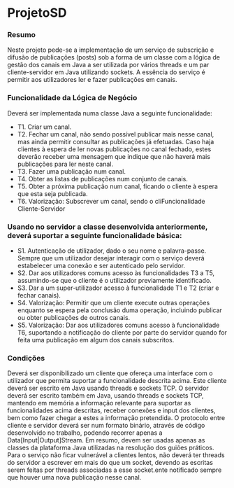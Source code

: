 # ProjetoSD

### Resumo
Neste projeto pede-se a implementação de um serviço de subscrição e difusão de publicações (posts)
sob a forma de um classe com a lógica de gestão dos canais em Java a ser utilizada por vários threads e
um par cliente-servidor em Java utilizando sockets.
A essência do serviço é permitir aos utilizadores ler e fazer publicações em canais.

### Funcionalidade da Lógica de Negócio
Deverá ser implementada numa classe Java a seguinte funcionalidade:
* T1. Criar um canal.
* T2. Fechar um canal, não sendo possível publicar mais nesse canal, mas ainda permitir consultar as
publicações já efetuadas. Caso haja clientes à espera de ler novas publicações no canal fechado,
estes deverão receber uma mensagem que indique que não haverá mais publicações para ler neste
canal.
* T3. Fazer uma publicação num canal.
* T4. Obter as listas de publicações num conjunto de canais.
* T5. Obter a próxima publicação num canal, ficando o cliente à espera que esta seja publicada.
* T6. Valorização: Subscrever um canal, sendo o cliFuncionalidade Cliente-Servidor

### Usando no servidor a classe desenvolvida anteriormente, deverá suportar a seguinte funcionalidade básica:
* S1. Autenticação de utilizador, dado o seu nome e palavra-passe. Sempre que um utilizador desejar
interagir com o serviço deverá estabelecer uma conexão e ser autenticado pelo servidor.
* S2. Dar aos utilizadores comuns acesso às funcionalidades T3 a T5, assumindo-se que o cliente é o
utilizador previamente identificado.
* S3. Dar a um super-utilizador acesso à funcionalidade T1 e T2 (criar e fechar canais).
* S4. Valorização: Permitir que um cliente execute outras operações enquanto se espera pela conclusão
duma operação, incluindo publicar ou obter publicações de outros canais.
* S5. Valorização: Dar aos utilizadores comuns acesso à funcionalidade T6, suportando a notificação
do cliente por parte do servidor quando for feita uma publicação em algum dos canais subscritos.

### Condições
Deverá ser disponibilizado um cliente que ofereça uma interface com o utilizador que permita suportar
a funcionalidade descrita acima. Este cliente deverá ser escrito em Java usando threads e sockets TCP.
O servidor deverá ser escrito também em Java, usando threads e sockets TCP, mantendo em memória
a informação relevante para suportar as funcionalidades acima descritas, receber conexões e input dos
clientes, bem como fazer chegar a estes a informação pretendida. O protocolo entre cliente e servidor
deverá ser num formato binário, através de código desenvolvido no trabalho, podendo recorrer apenas a
Data[Input|Output]Stream. Em resumo, devem ser usadas apenas as classes da plataforma Java utilizadas
na resolução dos guiões práticos.
Para o serviço não ficar vulnerável a clientes lentos, não deverá ter threads do servidor a escrever
em mais do que um socket, devendo as escritas serem feitas por threads associadas a esse socket.ente notificado sempre que houver uma nova publicação
nesse canal.
